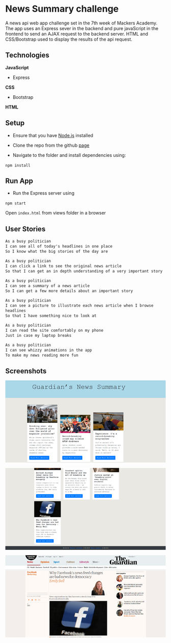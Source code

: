 # News Summary challenge

A news api web app challenge set in the 7th week of Mackers Academy. The app uses an Express sever in the backend and pure javaScript in the frontend to send an AJAX request to the backend server. HTML and CSS/Bootstrap used to display the results of the api request.

## Technologies

**JavaScript**
- Express

**CSS**

- Bootstrap

**HTML**



## Setup

* Ensure that you have [Node.js](https://nodejs.org/en/download/) installed
* Clone the repo from the github [page](https://github.com/umairb1/news-summary-challenge)

* Navigate to the folder and install dependencies using:

`npm install`



## Run App
* Run the Express server using 

`npm start`

Open `index.html` from views folder in a browser



## User Stories

```
As a busy politician
I can see all of today's headlines in one place
So I know what the big stories of the day are
```

```
As a busy politician
I can click a link to see the original news article
So that I can get an in depth understanding of a very important story
```

```
As a busy politician
I can see a summary of a news article
So I can get a few more details about an important story
```

```
As a busy politician
I can see a picture to illustrate each news article when I browse headlines
So that I have something nice to look at
```

```
As a busy politician
I can read the site comfortably on my phone
Just in case my laptop breaks
```

```
As a busy politician
I can see whizzy animations in the app
To make my news reading more fun
```



## Screenshots

![alt text](./screenshots/src_s1.png "Screenshot of successful API Page")


![alt text](./screenshots/src_s2.png "Screenshot of successful API Page")

![alt text](./screenshots/src_s3.png "Artical page")
